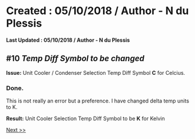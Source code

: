 # Created : 05/10/2018 / Author - N du Plessis
#### Last Updated : 05/10/2018 / Author - N du Plessis

##  #10 **_Temp Diff Symbol to be changed_**

**Issue:** Unit Cooler / Condenser Selection Temp Diff Symbol **C** for Celcius.


### Done.
This is not really an error but a preference.
I have changed delta temp units to K.


 **Result:** Unit Cooler Selection Temp Diff Symbol to be **K** for Kelvin


[Next >>](https://github.com/bru32/MetSelect-SNAG-List/blob/master/SNAG_11.md)
